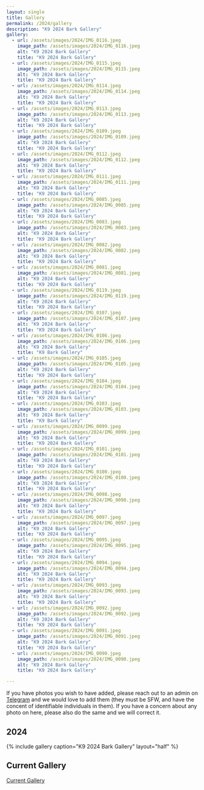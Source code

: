```yaml
---
layout: single
title: Gallery
permalink: /2024/gallery
description: "K9 2024 Bark Gallery"
gallery:
  - url: /assets/images/2024/IMG_0116.jpeg
    image_path: /assets/images/2024/IMG_0116.jpeg
    alt: "K9 2024 Bark Gallery"
    title: "K9 2024 Bark Gallery"
  - url: /assets/images/2024/IMG_0115.jpeg
    image_path: /assets/images/2024/IMG_0115.jpeg
    alt: "K9 2024 Bark Gallery"
    title: "K9 2024 Bark Gallery"
  - url: /assets/images/2024/IMG_0114.jpeg
    image_path: /assets/images/2024/IMG_0114.jpeg
    alt: "K9 2024 Bark Gallery"
    title: "K9 2024 Bark Gallery"
  - url: /assets/images/2024/IMG_0113.jpeg
    image_path: /assets/images/2024/IMG_0113.jpeg
    alt: "K9 2024 Bark Gallery"
    title: "K9 2024 Bark Gallery"
  - url: /assets/images/2024/IMG_0109.jpeg
    image_path: /assets/images/2024/IMG_0109.jpeg
    alt: "K9 2024 Bark Gallery"
    title: "K9 2024 Bark Gallery"
  - url: /assets/images/2024/IMG_0112.jpeg
    image_path: /assets/images/2024/IMG_0112.jpeg
    alt: "K9 2024 Bark Gallery"
    title: "K9 2024 Bark Gallery"
  - url: /assets/images/2024/IMG_0111.jpeg
    image_path: /assets/images/2024/IMG_0111.jpeg
    alt: "K9 2024 Bark Gallery"
    title: "K9 2024 Bark Gallery"
  - url: /assets/images/2024/IMG_0085.jpeg
    image_path: /assets/images/2024/IMG_0085.jpeg
    alt: "K9 2024 Bark Gallery"
    title: "K9 2024 Bark Gallery"
  - url: /assets/images/2024/IMG_0083.jpeg
    image_path: /assets/images/2024/IMG_0083.jpeg
    alt: "K9 2024 Bark Gallery"
    title: "K9 2024 Bark Gallery"
  - url: /assets/images/2024/IMG_0082.jpeg
    image_path: /assets/images/2024/IMG_0082.jpeg
    alt: "K9 2024 Bark Gallery"
    title: "K9 2024 Bark Gallery"
  - url: /assets/images/2024/IMG_0081.jpeg
    image_path: /assets/images/2024/IMG_0081.jpeg
    alt: "K9 2024 Bark Gallery"
    title: "K9 2024 Bark Gallery"
  - url: /assets/images/2024/IMG_0119.jpeg
    image_path: /assets/images/2024/IMG_0119.jpeg
    alt: "K9 2024 Bark Gallery"
    title: "K9 2024 Bark Gallery"
  - url: /assets/images/2024/IMG_0107.jpeg
    image_path: /assets/images/2024/IMG_0107.jpeg
    alt: "K9 2024 Bark Gallery"
    title: "K9 2024 Bark Gallery"
  - url: /assets/images/2024/IMG_0106.jpeg
    image_path: /assets/images/2024/IMG_0106.jpeg
    alt: "K9 2024 Bark Gallery"
    title: "K9 Bark Gallery"
  - url: /assets/images/2024/IMG_0105.jpeg
    image_path: /assets/images/2024/IMG_0105.jpeg
    alt: "K9 2024 Bark Gallery"
    title: "K9 2024 Bark Gallery"
  - url: /assets/images/2024/IMG_0104.jpeg
    image_path: /assets/images/2024/IMG_0104.jpeg
    alt: "K9 2024 Bark Gallery"
    title: "K9 2024 Bark Gallery"
  - url: /assets/images/2024/IMG_0103.jpeg
    image_path: /assets/images/2024/IMG_0103.jpeg
    alt: "K9 2024 Bark Gallery"
    title: "K9 Bark Gallery"
  - url: /assets/images/2024/IMG_0099.jpeg
    image_path: /assets/images/2024/IMG_0099.jpeg
    alt: "K9 2024 Bark Gallery"
    title: "K9 2024 Bark Gallery"
  - url: /assets/images/2024/IMG_0101.jpeg
    image_path: /assets/images/2024/IMG_0101.jpeg
    alt: "K9 2024 Bark Gallery"
    title: "K9 2024 Bark Gallery"
  - url: /assets/images/2024/IMG_0100.jpeg
    image_path: /assets/images/2024/IMG_0100.jpeg
    alt: "K9 2024 Bark Gallery"
    title: "K9 2024 Bark Gallery"
  - url: /assets/images/2024/IMG_0098.jpeg
    image_path: /assets/images/2024/IMG_0098.jpeg
    alt: "K9 2024 Bark Gallery"
    title: "K9 2024 Bark Gallery"
  - url: /assets/images/2024/IMG_0097.jpeg
    image_path: /assets/images/2024/IMG_0097.jpeg
    alt: "K9 2024 Bark Gallery"
    title: "K9 2024 Bark Gallery"
  - url: /assets/images/2024/IMG_0095.jpeg
    image_path: /assets/images/2024/IMG_0095.jpeg
    alt: "K9 2024 Bark Gallery"
    title: "K9 2024 Bark Gallery"
  - url: /assets/images/2024/IMG_0094.jpeg
    image_path: /assets/images/2024/IMG_0094.jpeg
    alt: "K9 2024 Bark Gallery"
    title: "K9 2024 Bark Gallery"
  - url: /assets/images/2024/IMG_0093.jpeg
    image_path: /assets/images/2024/IMG_0093.jpeg
    alt: "K9 2024 Bark Gallery"
    title: "K9 2024 Bark Gallery"
  - url: /assets/images/2024/IMG_0092.jpeg
    image_path: /assets/images/2024/IMG_0092.jpeg
    alt: "K9 2024 Bark Gallery"
    title: "K9 2024 Bark Gallery"
  - url: /assets/images/2024/IMG_0091.jpeg
    image_path: /assets/images/2024/IMG_0091.jpeg
    alt: "K9 2024 Bark Gallery"
    title: "K9 2024 Bark Gallery"
  - url: /assets/images/2024/IMG_0090.jpeg
    image_path: /assets/images/2024/IMG_0090.jpeg
    alt: "K9 2024 Bark Gallery"
    title: "K9 2024 Bark Gallery"

---
```


If you have photos you wish to have added, please reach out to an admin on [Telegram](/telegram) and we would love to add them (they must be SFW, and have the concent of identifiable individuals in them). If you have a concern about any photo on here, please also do the same and we will correct it.

## 2024
{% include gallery caption="K9 2024 Bark Gallery" layout="half" %}

## Current Gallery

[Current Gallery](/gallery)
